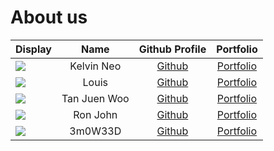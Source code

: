 # About us

Display | Name | Github Profile | Portfolio 
--------|:----:|:--------------:|:---------:
![](https://avatars.githubusercontent.com/u/2332196?v=4) | Kelvin Neo | [Github](https://github.com/kelvneo) | [Portfolio](docs/team/kelvneo.md)
![](https://via.placeholder.com/100.png?text=Photo) | Louis | [Github](https://github.com/LouisLouis19) | [Portfolio](docs/team/johndoe.md)
![](https://via.placeholder.com/100.png?text=Photo) | Tan Juen Woo | [Github](https://github.com/woolicious98) | [Portfolio](docs/team/johndoe.md)
![](https://via.placeholder.com/100.png?text=Photo) | Ron John | [Github](https://github.com/) | [Portfolio](docs/team/johndoe.md)
![](https://via.placeholder.com/100.png?text=Photo) | 3m0W33D | [Github](https://github.com/3m0W33D) | [Portfolio](docs/team/johndoe.md)

